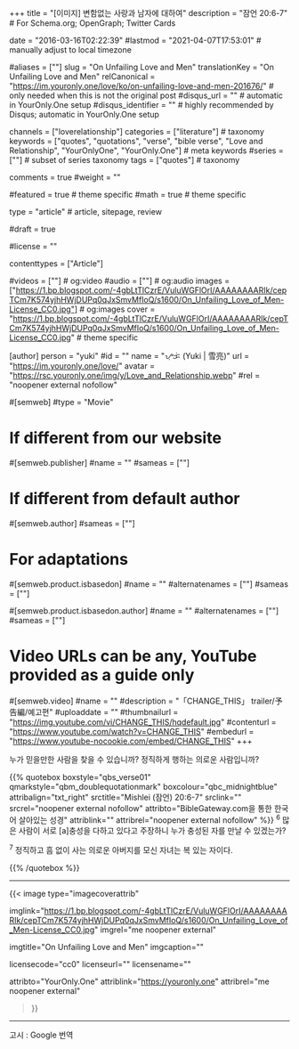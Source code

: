 +++
title = "[이미지] 변함없는 사랑과 남자에 대하여"
description = "잠언 20:6-7"	# For Schema.org; OpenGraph; Twitter Cards

date = "2016-03-16T02:22:39"
#lastmod = "2021-04-07T17:53:01"                 # manually adjust to local timezone

#aliases = [""]
slug = "On Unfailing Love and Men"
translationKey = "On Unfailing Love and Men"
relCanonical = "https://im.youronly.one/love/ko/on-unfailing-love-and-men-201676/"														# only needed when this is not the original post
#disqus_url = ""                                                    # automatic in YourOnly.One setup
#disqus_identifier = ""                                             # highly recommended by Disqus; automatic in YourOnly.One setup

channels = ["loverelationship"]
categories = ["literature"]														# taxonomy
keywords = ["quotes", "quotations", "verse", "bible verse", "Love and Relationship", "YourOnlyOne", "YourOnly.One"]															# meta keywords
#series = [""]																# subset of series taxonomy
tags = ["quotes"]																	# taxonomy

comments = true
#weight = ""

#featured = true															# theme specific
#math = true																	# theme specific

type = "article"                                                           # article, sitepage, review

#draft = true

#license = ""

contenttypes = ["Article"]

#videos = [""]																# og:video
#audio = [""]																# og:audio
images = ["https://1.bp.blogspot.com/-4gbLtTlCzrE/VuluWGFlOrI/AAAAAAAARIk/cepTCm7K574yjhHWjDUPq0qJxSmvMfIoQ/s1600/On_Unfailing_Love_of_Men-License_CC0.jpg"]    # og:images
cover = "https://1.bp.blogspot.com/-4gbLtTlCzrE/VuluWGFlOrI/AAAAAAAARIk/cepTCm7K574yjhHWjDUPq0qJxSmvMfIoQ/s1600/On_Unfailing_Love_of_Men-License_CC0.jpg"       # theme specific

[author]
person = "yuki"
#id = ""
name = "ᜌᜓᜃᜒ (Yuki | 雪亮)"
url = "https://im.youronly.one/love/"
avatar = "https://rsc.youronly.one/img/y/Love_and_Relationship.webp"
#rel = "noopener external nofollow"

#[semweb]
#type = "Movie"

# If different from our website
#[semweb.publisher]
#name = ""
#sameas = [""]

# If different from default author
#[semweb.author]
#sameas = [""]

# For adaptations
#[semweb.product.isbasedon]
#name = ""
#alternatenames = [""]
#sameas = [""]

#[semweb.product.isbasedon.author]
#name = ""
#alternatenames = [""]
#sameas = [""]

# Video URLs can be any, YouTube provided as a guide only
#[semweb.video]
#name = ""
#description = "「CHANGE_THIS」 trailer/予告編/예고편"
#uploaddate = ""
#thumbnailurl = "https://img.youtube.com/vi/CHANGE_THIS/hqdefault.jpg"
#contenturl = "https://www.youtube.com/watch?v=CHANGE_THIS"
#embedurl = "https://www.youtube-nocookie.com/embed/CHANGE_THIS"
+++

누가 믿을만한 사람을 찾을 수 있습니까? 정직하게 행하는 의로운 사람입니까?

<!--more-->

{{% quotebox boxstyle="qbs_verse01" qmarkstyle="qbm_doublequotationmark" boxcolour="qbc_midnightblue" attribalign="txt_right" srctitle="Mishlei (잠언) 20:6-7" srclink="" srcrel="noopener external nofollow" attribto="BibleGateway.com을 통한 한국어 살아있는 성경" attriblink="" attribrel="noopener external nofollow" %}}
<sup>6</sup> 많은 사람이 서로 [a]충성을 다하고 있다고 주장하니 누가 충성된 자를 만날 수 있겠는가?

<sup>7</sup> 정직하고 흠 없이 사는 의로운 아버지를 모신 자녀는 복 있는 자이다.
</figure>
{{% /quotebox %}}

-------

{{< image
  type="imagecoverattrib"

  imglink="https://1.bp.blogspot.com/-4gbLtTlCzrE/VuluWGFlOrI/AAAAAAAARIk/cepTCm7K574yjhHWjDUPq0qJxSmvMfIoQ/s1600/On_Unfailing_Love_of_Men-License_CC0.jpg"
  imgrel="me noopener external"

  imgtitle="On Unfailing Love and Men"
  imgcaption=""

  licensecode="cc0"
  licenseurl=""
  licensename=""

  attribto="YourOnly.One"
  attriblink="https://youronly.one"
  attribrel="me noopener external"
>}}

-------

고시 : Google 번역
